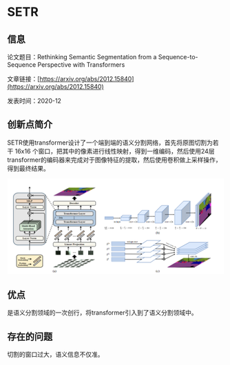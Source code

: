# SETR

## 信息

论文题目：Rethinking Semantic Segmentation from a Sequence-to-Sequence Perspective with Transformers

文章链接：[https://arxiv.org/abs/2012.15840](https://arxiv.org/abs/2012.15840)

发表时间：2020-12 

## 创新点简介
SETR使用transformer设计了一个端到端的语义分割网络，首先将原图切割为若干 16x16 个窗口，把其中的像素进行线性映射，得到一维编码，然后使用24层transformer的编码器来完成对于图像特征的提取，然后使用卷积做上采样操作，得到最终结果。

![](../../../img/article/2022-03-11-14-59-06.png)

## 优点
是语义分割领域的一次创行，将transformer引入到了语义分割领域中。

## 存在的问题
切割的窗口过大，语义信息不仅准。
